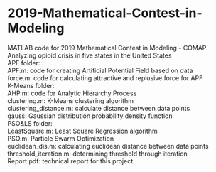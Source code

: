 # 2019-Mathematical-Contest-in-Modeling
MATLAB code for 2019 Mathematical Contest in Modeling - COMAP. Analyzing opioid crisis in five states in the United States  
APF folder:  
	APF.m: code for creating Artificial Potential Field based on data  
	force.m: code for calculating attractive and replusive force for APF  
K-Means folder:  
	AHP.m: code for Analytic Hierarchy Process  
	clustering.m: K-Means clustering algorithm  
	clustering_distance.m: calculate distance between data points  
	gauss: Gaussian distribution probability density function  
PSO&LS folder:  
	LeastSquare.m: Least Square Regression algorithm  
	PSO.m: Particle Swarm Optimization  
	euclidean_dis.m: calculating euclidean distance between data points  
threshold_iteration.m: determining threshold through iteration  
Report.pdf: technical report for this project
